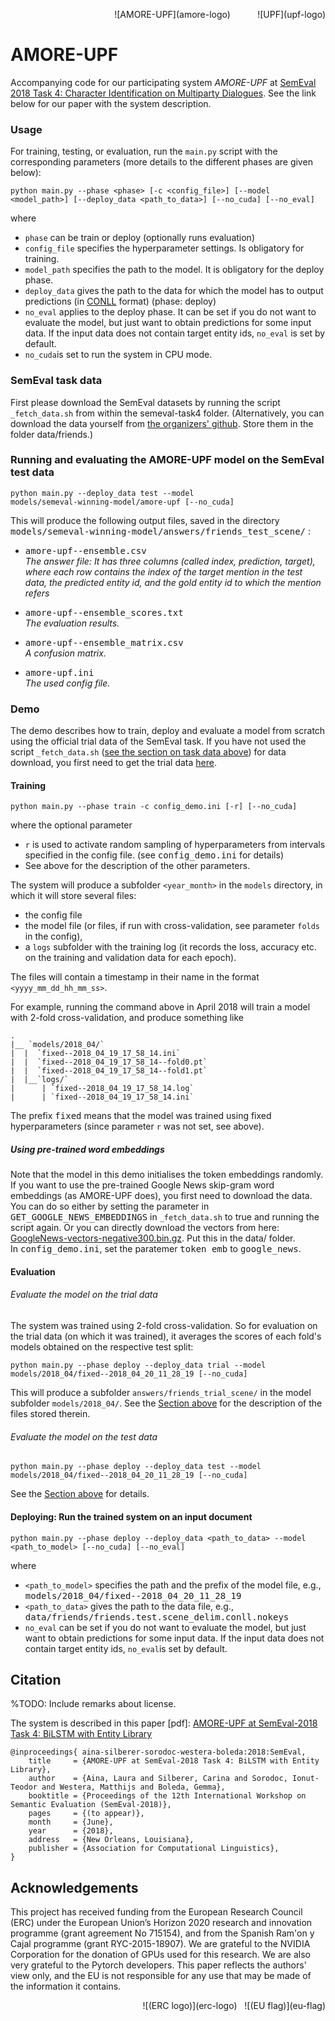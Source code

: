 
<p align="right">![AMORE-UPF](amore-logo) &nbsp; &nbsp; &nbsp; &nbsp; &nbsp; ![UPF](upf-logo)</p>

# AMORE-UPF  

Accompanying code for our participating system *AMORE-UPF* at [SemEval 2018 Task 4: Character Identification on Multiparty Dialogues](https://competitions.codalab.org/competitions/17310). 
See the link below for our paper with the system description. 

### Usage
For training, testing, or evaluation, run the `main.py` script with the corresponding parameters (more details to the different phases are given below): 

`python main.py --phase <phase> [-c <config_file>] [--model <model_path>] [--deploy_data <path_to_data>] [--no_cuda] [--no_eval]`

where 
- `phase` can be train or deploy (optionally runs evaluation)
- `config_file` specifies the hyperparameter settings. Is obligatory for training. 
- `model_path` specifies the path to the model. It is obligatory for the deploy phase. 
- `deploy_data` gives the path to the data for which the model has to output predictions (in [CONLL](https://competitions.codalab.org/competitions/17310#learn_the_details-evaluation) format) (phase: deploy)
- `no_eval` applies to the deploy phase. It can be set if you do not want to evaluate the model, but just want to obtain predictions for some input data. If the input data does not contain target entity ids, `no_eval` is set by default.
- `no_cuda`is set to run the system in CPU mode.

### SemEval task data
First please download the SemEval datasets by running the script `_fetch_data.sh` from within the semeval-task4 folder. (Alternatively, you can download the data yourself from [the organizers' github](https://github.com/emorynlp/semeval-2018-task4/tree/master/dat). Store them in the folder data/friends.)


### Running and evaluating the AMORE-UPF model on the SemEval test data

<code>python main.py --deploy_data test --model models/semeval-winning-model/amore-upf [--no_cuda]</code>

This will produce the following output files, saved in the directory 
<tt>models/semeval-winning-model/answers/friends_test_scene/</tt> :

- <tt>amore-upf--ensemble.csv</tt><br/>
*The answer file: It has three columns (called index, prediction, target), <br/>where each row contains the index of the target mention in the test data, the predicted entity id, and the gold entity id to which the mention refers*

- <tt>amore-upf--ensemble_scores.txt</tt> <br/>
*The evaluation results.*

- <tt>amore-upf--ensemble_matrix.csv</tt><br/>
*A confusion matrix.*

- <tt>amore-upf.ini</tt><br/>
*The used config file.*

### Demo

The demo describes how to train, deploy and evaluate a model from scratch using the official trial data of the SemEval task. If you have not used the script `_fetch_data.sh` ([see the section on task data above](#semeval-task-data)) for data download, you first need to get the trial data [here](https://competitions.codalab.org/my/datasets/download/d8e0b7e1-1c4f-4171-93e9-74339e6c759e).

#### Training
`python main.py --phase train -c config_demo.ini [-r] [--no_cuda]`

where the optional parameter 
* `r` is used to activate random sampling of hyperparameters  from intervals specified in the config file. (see <tt>config_demo.ini</tt> for details)
* See above for the description of the other parameters.

The system will produce a subfolder `<year_month>` in the `models` directory, in which it will store several files:
* the config file
* the model file (or files, if run with cross-validation, see parameter `folds` in the config), 
* a `logs` subfolder with the training log (it records the loss, accuracy etc. on the training and validation data for each epoch).

The files will contain a timestamp in their name in the format `<yyyy_mm_dd_hh_mm_ss>`. 

For example, running the command above in April 2018 will train a model with 2-fold cross-validation, and produce something like 
```
.
|__ `models/2018_04/`
|  |  `fixed--2018_04_19_17_58_14.ini`
|  |  `fixed--2018_04_19_17_58_14--fold0.pt`
|  |  `fixed--2018_04_19_17_58_14--fold1.pt`
|  |__`logs/`
|      | `fixed--2018_04_19_17_58_14.log`
|      | `fixed--2018_04_19_17_58_14.ini`
```
The prefix <tt>fixed</tt> means that the model was trained using fixed hyperparameters (since parameter `r` was not set, see above).

##### Using pre-trained word embeddings
Note that the model in this demo initialises the token embeddings randomly. If you want to use  the pre-trained Google News skip-gram word embeddings (as AMORE-UPF does), you first need to download the data. You can do so either by setting the parameter in <tt>GET_GOOGLE_NEWS_EMBEDDINGS</tt> in `_fetch_data.sh`  to true and running the script again. Or you can directly download the vectors from here: 
[GoogleNews-vectors-negative300.bin.gz](https://code.google.com/archive/p/word2vec/).
Put this in the data/ folder. <br/>
In <tt>config_demo.ini</tt>, set the paratemer <tt>token emb</tt> to <tt>google_news</tt>.



#### Evaluation
###### Evaluate the model on the trial data
The system was trained using 2-fold cross-validation. So for evaluation on the trial data (on which it was trained), it averages the scores of each fold's models obtained on the respective test split:

`python main.py --phase deploy --deploy_data trial --model models/2018_04/fixed--2018_04_20_11_28_19 [--no_cuda]`

This will produce a subfolder `answers/friends_trial_scene/` in the model subfolder `models/2018_04/`. 
See the [Section above](#running-and-evaluating-the-amore-upf-model-on-the-semeval-test-data) for the description of the files stored therein.

###### Evaluate the model on the test data
`python main.py --phase deploy --deploy_data test --model models/2018_04/fixed--2018_04_20_11_28_19 [--no_cuda]`

See the [Section above](#running-and-evaluating-the-amore-upf-model-on-the-semeval-test-data) for details.


#### Deploying: Run the trained system on an input document 
`python main.py --phase deploy --deploy_data <path_to_data> --model <path_to_model> [--no_cuda] [--no_eval]`

where
* `<path_to_model>` specifies the path and the prefix of the model file, e.g., <br/>
    <tt>models/2018_04/fixed--2018_04_20_11_28_19</tt>
* `<path_to_data>` gives the path to the data file, e.g.,<br/>
    <tt>data/friends/friends.test.scene_delim.conll.nokeys</tt>
* `no_eval` can be set if you do not want to evaluate the model, but just want to obtain predictions for some input data. If the input data does not contain target entity ids, `no_eval`is set by default.

## Citation
%TODO: Include remarks about license.

The system is described in this paper [pdf]: <a target="_blank" href="http://www.coli.uni-saarland.de/~carina/semeval2018-amore_upf-final.pdf">AMORE-UPF at SemEval-2018 Task 4: BiLSTM with Entity Library</a>

```
@inproceedings{ aina-silberer-sorodoc-westera-boleda:2018:SemEval,
    title     = {AMORE-UPF at SemEval-2018 Task 4: BiLSTM with Entity Library},
    author    = {Aina, Laura and Silberer, Carina and Sorodoc, Ionut-Teodor and Westera, Matthijs and Boleda, Gemma},
    booktitle = {Proceedings of the 12th International Workshop on Semantic Evaluation (SemEval-2018)},
    pages     = {(to appear)},
    month     = {June},
    year      = {2018},
    address   = {New Orleans, Louisiana},
    publisher = {Association for Computational Linguistics},
}
```

## Acknowledgements
This project has received funding from the European Research Council (ERC) under the European Union’s Horizon 2020 research and innovation programme (grant agreement No 715154), and from the Spanish Ram\'on y Cajal programme (grant RYC-2015-18907). We are grateful to the NVIDIA Corporation for the donation of GPUs used for this research. We are also very grateful to the Pytorch developers. This paper reflects the authors' view only, and the EU is not responsible for any use that may be made of the information it contains.
<p align="right">![(ERC logo)](erc-logo) &nbsp; ![(EU flag)](eu-flag)</p>

[amore-logo]: https://raw.githubusercontent.com/amore-upf/semeval2018-task4/master/logos/logo-AMORE-blue-withtext.png?token=AjOJwOc8AdAdIZpd5DIY73FjzlhJPE1-ks5a5I3TwA%3D%3D
[upf-logo]: https://raw.githubusercontent.com/amore-upf/semeval2018-task4/master/logos/upf-logo.png?token=AjOJwAd8ucwR8DKYh2pfb0K2_7v9PXbfks5a5I3VwA%3D%3D "Universitat Pompeu Fabra"
[erc-logo]: https://raw.githubusercontent.com/amore-upf/semeval2018-task4/master/logos/LOGO-ERC.jpg?token=AjOJwN1l1Fw6RdylKUlTF3-KzJZmhCsCks5a5I06wA%3D%3D
[eu-flag]: logos/flag_yellow_low.jpeg


